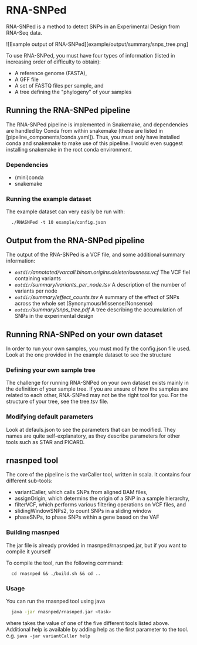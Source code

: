 # RNA-SNPed
RNA-SNPed is a method to detect SNPs in an Experimental Design from RNA-Seq data.

![Example output of RNA-SNPed][example/output/summary/snps_tree.png]

To use RNA-SNPed, you must have four types of information (listed in increasing order of difficulty to obtain):
 * A reference genome (FASTA),
 * A GFF file
 * A set of FASTQ files per sample, and
 * A tree defining the "phylogeny" of your samples

## Running the RNA-SNPed pipeline

The RNA-SNPed pipeline is implemented in Snakemake, and dependencies are handled by Conda from within snakemake (these are listed in [pipeline_components/conda.yaml]).
Thus, you must only have installed conda and snakemake to make use of this pipeline.
I would even suggest installing snakemake in the root conda environment.

### Dependencies
 * (mini)conda
 * snakemake

### Running the example dataset
The example dataset can very easily be run with:

```shell
  ./RNASNPed -t 10 example/config.json
```

## Output from the RNA-SNPed pipeline
The output of the RNA-SNPed is a VCF file, and some additional summary information:

 * *`outdir`/annotated/varcall.binom.origins.deleteriousness.vcf* The VCF fiel containing variants
 * *`outdir`/summary/variants_per_node.tsv* A description of the number of variants per node
 * *`outdir`/summary/effect_counts.tsv* A summary of the effect of SNPs across the whole set (Synonymous/Missense/Nonsense)
 * *`outdir`/summary/snps_tree.pdf* A tree describing the accumulation of SNPs in the experimental design

## Running RNA-SNPed on your own dataset

In order to run your own samples, you must modify the config.json file used.
Look at the one provided in the example dataset to see the structure

### Defining your own sample tree
The challenge for running RNA-SNPed on your own dataset exists mainly in the definition of your sample tree.
If you are unsure of how the samples are related to each other, RNA-SNPed may not be the right tool for you.
For the structure of your tree, see the tree.tsv file.

### Modifying default parameters

Look at defauls.json to see the parameters that can be modified.
They names are quite self-explanatory, as they describe parameters for other tools such as STAR and PICARD. 

## **rnasnped** tool

The core of the pipeline is the varCaller tool, written in scala.
It contains four different sub-tools:
 * variantCaller, which calls SNPs from aligned BAM files,
 * assignOrigin, which determins the origin of a SNP in a sample hierarchy,
 * filterVCF, which performs various filtering operations on VCF files, and
 * slidingWindowSNPs2, to count SNPs in a sliding window
 * phaseSNPs, to phase SNPs within a gene based on the VAF

### Building rnasnped

The jar file is already provided in rnasnped/rnasnped.jar, but if you want to compile it yourself

To compile the tool, run the following command:
```shell
  cd rnasnped && ./build.sh && cd ..
```

### Usage

You can run the rnasnped tool using java
```bash
  java -jar rnasnped/rnasnped.jar <task>
```

where <task> takes the value of one of the five different tools listed above.
Additional help is available by adding help as the first parameter to the tool. e.g. `java -jar variantCaller help`

